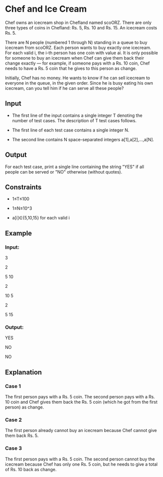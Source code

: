 # Chef and Ice Cream

Chef owns an icecream shop in Chefland named scoORZ. There are only three types of coins in Chefland: Rs. 5, Rs. 10 and Rs. 15. An icecream costs Rs. 5.

There are N people (numbered 1 through N) standing in a queue to buy icecream from scoORZ. 
Each person wants to buy exactly one icecream. For each valid i, the i-th person has one coin with value ai. 
It is only possible for someone to buy an icecream when Chef can give them back 
their change exactly ― for example, if someone pays with a Rs. 10 coin, Chef needs to have a Rs. 5 coin that he gives to this person as change.

Initially, Chef has no money. He wants to know if he can sell icecream to everyone in the queue, in the given order. 
Since he is busy eating his own icecream, can you tell him if he can serve all these people?

## Input

- The first line of the input contains a single integer T denoting the number of test cases. 
The description of T test cases follows.

- The first line of each test case contains a single integer N.

- The second line contains N space-separated integers a[1],a[2],…,a[N].

## Output

For each test case, print a single line containing the string "YES" if all people can be served or "NO" otherwise (without quotes).

## Constraints

- 1≤T≤100
 
- 1≤N≤10^3

- a[i]∈{5,10,15} for each valid i

## Example

### Input:

3

2

5 10

2

10 5

2

5 15

### Output:

YES

NO

NO

## Explanation

### Case 1

The first person pays with a Rs. 5 coin. The second person pays with a Rs. 10 coin and Chef gives them back the Rs. 5 coin 
(which he got from the first person) as change.

### Case 2

The first person already cannot buy an icecream because Chef cannot give them back Rs. 5.

### Case 3

The first person pays with a Rs. 5 coin. The second person cannot buy the icecream because Chef 
has only one Rs. 5 coin, but he needs to give a total of Rs. 10 back as change.
